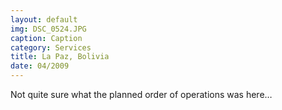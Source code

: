 ```yaml
---
layout: default
img: DSC_0524.JPG
caption: Caption
category: Services
title: La Paz, Bolivia
date: 04/2009
---
```


Not quite sure what the planned order of operations was here…

